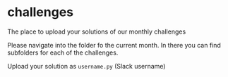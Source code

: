 # challenges
The place to upload your solutions of our monthly challenges

Please navigate into the folder fo the current month. In there you can find subfolders for each of the challenges.

Upload your solution as `username.py` (Slack username)
